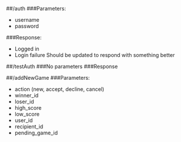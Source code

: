 ##/auth
###Parameters:
* username
* password  

###Response:
* Logged in
* Login failure
Should be updated to respond with something better

##/testAuth
###No parameters
###Response

##/addNewGame
###Parameters:
* action (new, accept, decline, cancel)
* winner_id
* loser_id
* high_score
* low_score
* user_id
* recipient_id
* pending_game_id
